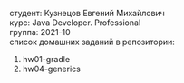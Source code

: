 студент: Кузнецов Евгений Михайлович  
курс: Java Developer. Professional  
группа: 2021-10  
список домашних заданий в репозитории:  
1. hw01-gradle
2. hw04-generics
